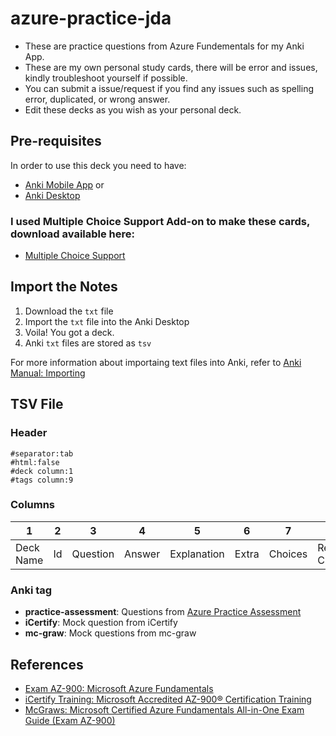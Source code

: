 # azure-practice-jda
- These are practice questions from Azure Fundementals for my Anki App. 
- These are my own personal study cards, there will be error and issues, kindly troubleshoot yourself if possible. 
- You can submit a issue/request if you find any issues such as spelling error, duplicated, or wrong answer.
- Edit these decks as you wish as your personal deck.

## Pre-requisites
In order to use this deck you need to have:
- [Anki Mobile App](https://apps.ankiweb.net) or
- [Anki Desktop](https://apps.ankiweb.net)

### I used Multiple Choice Support Add-on to make these cards, download available here:
- [Multiple Choice Support](https://ankiweb.net/shared/info/1497603664)

## Import the Notes
1. Download the `txt` file
2. Import the `txt` file into the Anki Desktop
3. Voila! You got a deck. 
4. Anki `txt` files are stored as `tsv` 

For more information about importaing text files into Anki, refer to [Anki Manual: Importing](https://docs.ankiweb.net/importing.html) 

## TSV File
### Header 
```
#separator:tab
#html:false
#deck column:1
#tags column:9
```
### Columns
| 1 | 2 | 3 | 4 | 5 | 6 | 7 | 8 | 9 |
| --- | --- | --- | --- | --- | --- | --- | --- | --- |
| Deck Name | Id | Question | Answer | Explanation | Extra | Choices | Reversed Choices | Tag |

### Anki tag
- **practice-assessment**: Questions from [Azure Practice Assessment](https://learn.microsoft.com/en-us/certifications/exams/az-900/practice/assessment?assessmentId=23&assessment-type=practice)
- **iCertify**: Mock question from iCertify
- **mc-graw**: Mock questions from mc-graw

## References
- [Exam AZ-900: Microsoft Azure Fundamentals](https://learn.microsoft.com/en-us/certifications/exams/az-900/)
- [iCertify Training: Microsoft Accredited AZ-900® Certification Training](https://www.icertifytraining.com/az-900/)
- [McGraws: Microsoft Certified Azure Fundamentals All-in-One Exam Guide (Exam AZ-900)](https://www.mheducation.com/highered/product/microsoft-certified-azure-fundamentals-all-one-exam-guide-exam-az-900-hyman/9781264268368.html)